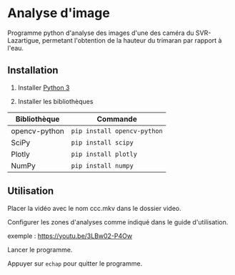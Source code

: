 # Analyse d'image

Programme python d'analyse des images d'une des caméra du SVR-Lazartigue, permetant l'obtention de la hauteur du trimaran par rapport à l'eau.

## Installation

1. Installer [Python 3](https://www.python.org/downloads/)

2. Installer les bibliothèques

| Bibliothèque | Commande |
| ------ | ------ |
| opencv-python | `pip install opencv-python` |
| SciPy | `pip install scipy` |
| Plotly | `pip install plotly` |
| NumPy | `pip install numpy` |

## Utilisation

Placer la vidéo avec le nom ccc.mkv dans le dossier video.

Configurer les zones d'analyses comme indiqué dans le guide d'utilisation.

exemple : https://youtu.be/3LBw02-P4Ow

Lancer le programme.

Appuyer sur `echap` pour quitter le programme.